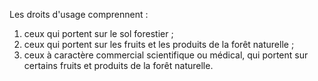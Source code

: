Les droits d'usage comprennent :
1) ceux qui portent sur le sol forestier ;
1) ceux qui portent sur les fruits et les produits de la forêt naturelle ;
1) ceux à caractère commercial scientifique ou médical, qui portent sur certains fruits et produits de la forêt naturelle.